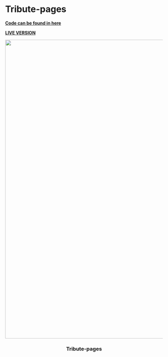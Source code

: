 # Tribute-pages


**[Code can be found in here](https://codepen.io/techertech/pen/GRpoyEM)**

**[LIVE VERSION](https://codershona.github.io/tribute-pages/)** 

<p align="center">
	
<img src="https://user-images.githubusercontent.com/57604500/121790067-debaea00-cbdb-11eb-8333-acc56f4ec3cf.png" width=956>
<br />
<h3 align="center">Tribute-pages</h3>
</p>

